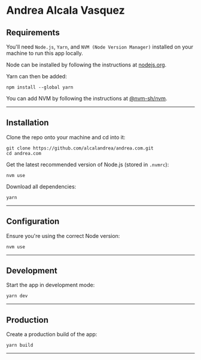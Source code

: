 # Andrea Alcala Vasquez

## Requirements

You'll need `Node.js`, `Yarn`, and `NVM (Node Version Manager)` installed on
your machine to run this app locally.

Node can be installed by following the instructions at
[nodejs.org](https://nodejs.org/).

Yarn can then be added:

```
npm install --global yarn
```

You can add NVM by following the instructions at
[@nvm-sh/nvm](https://github.com/nvm-sh/nvm).

---

## Installation

Clone the repo onto your machine and cd into it:

```
git clone https://github.com/alcalandrea/andrea.com.git
cd andrea.com
```

Get the latest recommended version of Node.js (stored in `.nvmrc`):

```
nvm use
```

Download all dependencies:

```
yarn
```

---

## Configuration

Ensure you're using the correct Node version:

```
nvm use
```

---

## Development

Start the app in development mode:

```
yarn dev
```

---

## Production

Create a production build of the app:

```
yarn build
```

---
